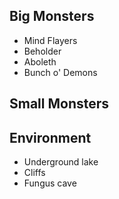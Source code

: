 


## Big Monsters
* Mind Flayers
* Beholder
* Aboleth
* Bunch o' Demons

## Small Monsters

## Environment

* Underground lake
* Cliffs
* Fungus cave